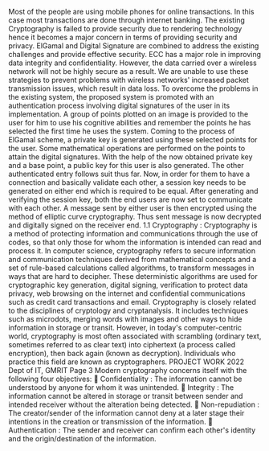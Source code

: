 Most of the people are using mobile phones for online transactions. In this case most
transactions are done through internet banking. The existing Cryptography is failed to provide security
due to rendering technology hence it becomes a major concern in terms of providing security and
privacy. ElGamal and Digital Signature are combined to address the existing challenges and provide
effective security. ECC has a major role in improving data integrity and confidentiality. However, the
data carried over a wireless network will not be highly secure as a result. We are unable to use these
strategies to prevent problems with wireless networks' increased packet transmission issues, which
result in data loss. To overcome the problems in the existing system, the proposed system is promoted
with an authentication process involving digital signatures of the user in its implementation.
A group of points plotted on an image is provided to the user for him to use his cognitive
abilities and remember the points he has selected the first time he uses the system. Coming to the
process of ElGamal scheme, a private key is generated using these selected points for the user. Some
mathematical operations are performed on the points to attain the digital signatures. With the help of
the now obtained private key and a base point, a public key for this user is also generated. The other
authenticated entry follows suit thus far. Now, in order for them to have a connection and basically
validate each other, a session key needs to be generated on either end which is required to be equal.
After generating and verifying the session key, both the end users are now set to communicate with
each other. A message sent by either user is then encrypted using the method of elliptic curve
cryptography. Thus sent message is now decrypted and digitally signed on the receiver end.
1.1 Cryptography :
Cryptography is a method of protecting information and communications through the use of
codes, so that only those for whom the information is intended can read and process it. In computer
science, cryptography refers to secure information and communication techniques derived from
mathematical concepts and a set of rule-based calculations called algorithms, to transform messages in
ways that are hard to decipher. These deterministic algorithms are used for cryptographic key
generation, digital signing, verification to protect data privacy, web browsing on the internet and
confidential communications such as credit card transactions and email. Cryptography is closely
related to the disciplines of cryptology and cryptanalysis. It includes techniques such as microdots,
merging words with images and other ways to hide information in storage or transit. However, in
today's computer-centric world, cryptography is most often associated with scrambling (ordinary text,
sometimes referred to as clear text) into ciphertext (a process called encryption), then back again
(known as decryption). Individuals who practice this field are known as cryptographers.
PROJECT WORK 2022
Dept of IT, GMRIT Page 3
Modern cryptography concerns itself with the following four objectives:
 Confidentiality : The information cannot be understood by anyone for whom it was unintended.
 Integrity : The information cannot be altered in storage or transit between sender and intended
receiver without the alteration being detected.
 Non-repudiation : The creator/sender of the information cannot deny at a later stage their
intentions in the creation or transmission of the information.
 Authentication : The sender and receiver can confirm each other's identity and the
origin/destination of the information.
